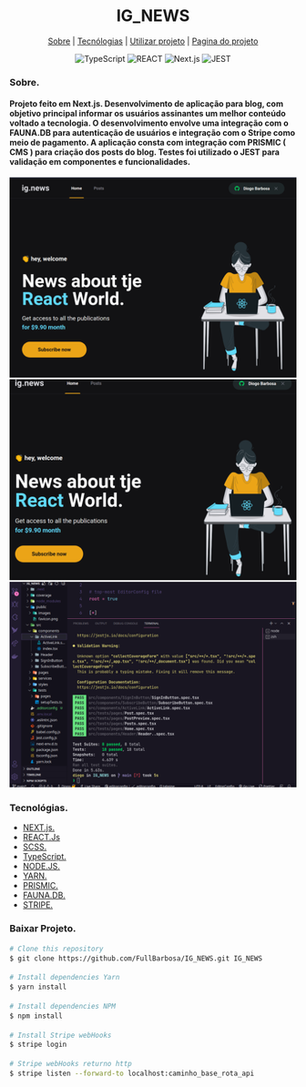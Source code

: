 <div>
  <h1 align="center">IG_NEWS</h1>
  
  <div align="center">

  <a href="#sobre">Sobre</a> 
    |
  <a href="#tecnologias">Tecnólogias</a>
    |
  <a href="#dependências">Utilizar projeto</a>
    |
  <a href="#Projeto">Pagina do projeto</a>

  </div>
</div>

<div >
<div align="center">
  <img src="https://img.shields.io/badge/TypeScript-007ACC?style=for-the-badge&logo=typescript&logoColor=white"
        alt="TypeScript">
  <img src="https://img.shields.io/badge/React-20232A?style=for-the-badge&logo=react&logoColor=61DAFB"alt="REACT">
  <img src="https://img.shields.io/badge/next.js-000000?style=for-the-badge&logo=next.js&logoColor=white" alt="Next.js">
  <img src="https://img.shields.io/badge/Jest-C21325?style=for-the-badge&logo=jest&logoColor=white" alt="JEST">
</div>
</div>

<div>
  <h3>Sobre.</h3>
  <h4 id="sobre" > <b>Projeto feito em Next.js.</b>
   Desenvolvimento de aplicação para blog, com objetivo principal informar os usuários assinantes um melhor conteúdo voltado a tecnologia. O desenvolvimento envolve uma integração com o FAUNA.DB para autenticação de usuários e integração com o Stripe como meio de pagamento. A aplicação consta com integração com PRISMIC ( CMS ) para criação dos posts do blog. Testes foi utilizado o JEST para validação em componentes e funcionalidades.
  </h4>

  <img src="./docs/image/ignews.gif" alt="Gif">
  <img src="./docs/image/ignews.png" alt="imagem_aplication">
  <img src="./docs/image/testeignews.png" alt="imagem_teste">
</div>

<div id="tecnologias">
  <h3>Tecnológias.</h3>
  <ul>
    <li>
      <a href="https://nextjs.org/">NEXT.js.
      </a>
    </li>
    <li>
      <a href="https://pt-br.reactjs.org/docs/getting-started.html">REACT.Js
      </a>
    </li>
    <li>
      <a href="https://sass-lang.com/">
        SCSS.
      </a>
    </li>
    <li>
      <a href="https://www.typescriptlang.org/">
        TypeScript.
      </a>
    </li>
    <li>
      <a href="https://nodejs.org/pt-br/docs/">
        NODE.JS.
      </a>
    </li>
    <li>
      <a href="https://classic.yarnpkg.com/en/docs/">
        YARN.
      </a>
    </li>
     <li>
      <a href="https://prismic.io/">
        PRISMIC.
      </a>
    </li>
     </li>
     <li>
      <a href="https://fauna.com/">
        FAUNA.DB.
      </a>
    </li>
     </li>
     <li>
      <a href="https://stripe.com/br">
        STRIPE.
      </a>
    </li>
  </ul>
  
</div>

<div id="dependencias">

<h3>Baixar Projeto.</h3>  

```bash
# Clone this repository
$ git clone https://github.com/FullBarbosa/IG_NEWS.git IG_NEWS

# Install dependencies Yarn
$ yarn install

# Install dependencies NPM
$ npm install

# Install Stripe webHooks 
$ stripe login 

# Stripe webHooks returno http 
$ stripe listen --forward-to localhost:caminho_base_rota_api
```
 </div>